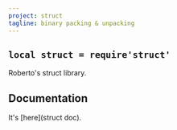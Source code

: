 ```yaml
---
project: struct
tagline: binary packing & unpacking
---
```


## `local struct = require'struct'`

Roberto's struct library.

## Documentation

It's [here](struct doc).


[struct doc]: http://www.inf.puc-rio.br/~roberto/struct/

